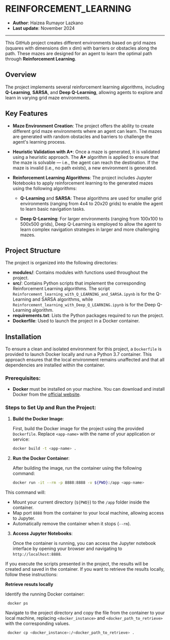 # REINFORCEMENT_LEARNING

-   **Author**: Haizea Rumayor Lazkano
-   **Last update**: November 2024

------------------------------------------------------------------------

This GitHub project creates different environments based on grid mazes (squares with dimensions dim x dim) with barriers or obstacles along the path. These mazes are designed for an agent to learn the optimal path through **Reinforcement Learning**.

## Overview

The project implements several reinforcement learning algorithms, including **Q-Learning**, **SARSA**, and **Deep Q-Learning**, allowing agents to explore and learn in varying grid maze environments.

## Key Features

- **Maze Environment Creation**: The project offers the ability to create different grid maze environments where an agent can learn. The mazes are generated with random obstacles and barriers to challenge the agent's learning process.
  
- **Heuristic Validation with A\***: Once a maze is generated, it is validated using a heuristic approach. The **A\*** algorithm is applied to ensure that the maze is solvable — i.e., the agent can reach the destination. If the maze is invalid (i.e., no path exists), a new environment is generated.

- **Reinforcement Learning Algorithms**: The project includes Jupyter Notebooks to apply reinforcement learning to the generated mazes using the following algorithms:
  
  - **Q-Learning** and **SARSA**: These algorithms are used for smaller grid environments (ranging from 4x4 to 20x20 grids) to enable the agent to learn basic navigation tasks.
  
  - **Deep Q-Learning**: For larger environments (ranging from 100x100 to 500x500 grids), Deep Q-Learning is employed to allow the agent to learn complex navigation strategies in larger and more challenging mazes.

## Project Structure

The project is organized into the following directories:

- **modules/**: Contains modules with functions used throughout the project.
- **src/**: Contains Python scripts that implement the corresponding Reinforcement Learning algorithms. The script `Reinforcement_learning_with_Q_LEARNING_and_SARSA.ipynb` is for the Q-Learning and SARSA algorithms, while `Reinforcement_learning_with_Deep_Q_LEARNING.ipynb` is for the Deep Q-Learning algorithm.
- **requirements.txt**: Lists the Python packages required to run the project.
- **Dockerfile**: Used to launch the project in a Docker container.

## Installation

To ensure a clean and isolated environment for this project, a `Dockerfile` is provided to launch Docker locally and run a Python 3.7 container. This approach ensures that the local environment remains unaffected and that all dependencies are installed within the container.

### Prerequisites:

- **Docker** must be installed on your machine. You can download and install Docker from the [official website](https://www.docker.com/get-started).

### Steps to Set Up and Run the Project:

1. **Build the Docker Image**:

   First, build the Docker image for the project using the provided `Dockerfile`. Replace `<app-name>` with the name of your application or service:
   ```bash
   docker build -t <app-name> .
   ```

2. **Run the Docker Container**:

   After building the image, run the container using the following command:
   ```bash
   docker run -it --rm -p 8888:8888 -v ${PWD}:/app <app-name>
   ```

  This command will:

- Mount your current directory (`${PWD}`) to the `/app` folder inside the container.
- Map port `8888` from the container to your local machine, allowing access to Jupyter.
- Automatically remove the container when it stops (`--rm`).


3. **Access Jupyter Notebooks**:

   Once the container is running, you can access the Jupyter notebook interface by opening your browser and navigating to `http://localhost:8888`.


If you execute the scripts presented in the project, the results will be created and saved in the container. If you want to retrieve the results locally, follow these instructions:

**Retrieve resuts locally**   
   
   Identify the running Docker container:
   ```bash
    docker ps
   ```

   Navigate to the project directory and copy the file from the container to your local machine, replacing `<docker_instance>` and `<docker_path_to_retrieve>` with the corresponding values.
   ```bash
    docker cp <docker_instance>:/<docker_path_to_retrieve> .
   ```